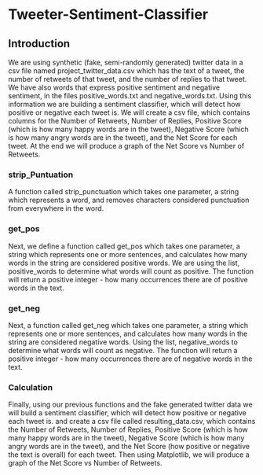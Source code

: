 # Tweeter-Sentiment-Classifier
## Introduction
We are using synthetic (fake, semi-randomly generated) twitter data in a csv file named project_twitter_data.csv which has the text of a tweet, the number of retweets of that tweet, and the number of replies to that tweet. We have also words that express positive sentiment and negative sentiment, in the files positive_words.txt and negative_words.txt.
Using this information we are building a sentiment classifier, which will detect how positive or negative each tweet is. We will create a csv file, which contains columns for the Number of Retweets, Number of Replies, Positive Score (which is how many happy words are in the tweet), Negative Score (which is how many angry words are in the tweet), and the Net Score for each tweet. At the end we will produce a graph of the Net Score vs Number of Retweets.
### strip_Puntuation
A function called strip_punctuation which takes one parameter, a string which represents a word, and removes characters considered punctuation from everywhere in the word. 
### get_pos
Next, we define a function called get_pos which takes one parameter, a string which represents one or more sentences, and calculates how many words in the string are considered positive words. We are using the list, positive_words to determine what words will count as positive. The function will return a positive integer - how many occurrences there are of positive words in the text. 
### get_neg
Next, a function called get_neg which takes one parameter, a string which represents one or more sentences, and calculates how many words in the string are considered negative words. Using the list, negative_words to determine what words will count as negative. The function will return a positive integer - how many occurrences there are of negative words in the text.
### Calculation
Finally, using our previous functions and the fake generated twitter data we will build a sentiment classifier, which will detect how positive or negative each tweet is. and create a csv file called resulting_data.csv, which contains the Number of Retweets, Number of Replies, Positive Score (which is how many happy words are in the tweet), Negative Score (which is how many angry words are in the tweet), and the Net Score (how positive or negative the text is overall) for each tweet. Then using Matplotlib, we will produce a graph of the Net Score vs Number of Retweets.


